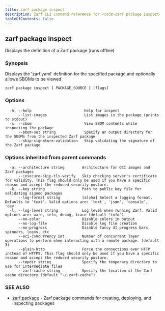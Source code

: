 ```yaml
---
title: zarf package inspect
description: Zarf CLI command reference for <code>zarf package inspect</code>.
tableOfContents: false
---
```


<!-- Page generated by Zarf; DO NOT EDIT -->

## zarf package inspect

Displays the definition of a Zarf package (runs offline)

### Synopsis

Displays the 'zarf.yaml' definition for the specified package and optionally allows SBOMs to be viewed

```
zarf package inspect [ PACKAGE_SOURCE ] [flags]
```

### Options

```
  -h, --help                        help for inspect
      --list-images                 List images in the package (prints to stdout)
  -s, --sbom                        View SBOM contents while inspecting the package
      --sbom-out string             Specify an output directory for the SBOMs from the inspected Zarf package
      --skip-signature-validation   Skip validating the signature of the Zarf package
```

### Options inherited from parent commands

```
  -a, --architecture string        Architecture for OCI images and Zarf packages
      --insecure-skip-tls-verify   Skip checking server's certificate for validity. This flag should only be used if you have a specific reason and accept the reduced security posture.
  -k, --key string                 Path to public key file for validating signed packages
      --log-format string          [alpha] Select a logging format. Defaults to 'text'. Valid options are: 'text', 'json', 'console', 'dev'
  -l, --log-level string           Log level when running Zarf. Valid options are: warn, info, debug, trace (default "info")
      --no-color                   Disable colors in output
      --no-log-file                Disable log file creation
      --no-progress                Disable fancy UI progress bars, spinners, logos, etc
      --oci-concurrency int        Number of concurrent layer operations to perform when interacting with a remote package. (default 3)
      --plain-http                 Force the connections over HTTP instead of HTTPS. This flag should only be used if you have a specific reason and accept the reduced security posture.
      --tmpdir string              Specify the temporary directory to use for intermediate files
      --zarf-cache string          Specify the location of the Zarf cache directory (default "~/.zarf-cache")
```

### SEE ALSO

* [zarf package](/commands/zarf_package/)	 - Zarf package commands for creating, deploying, and inspecting packages

